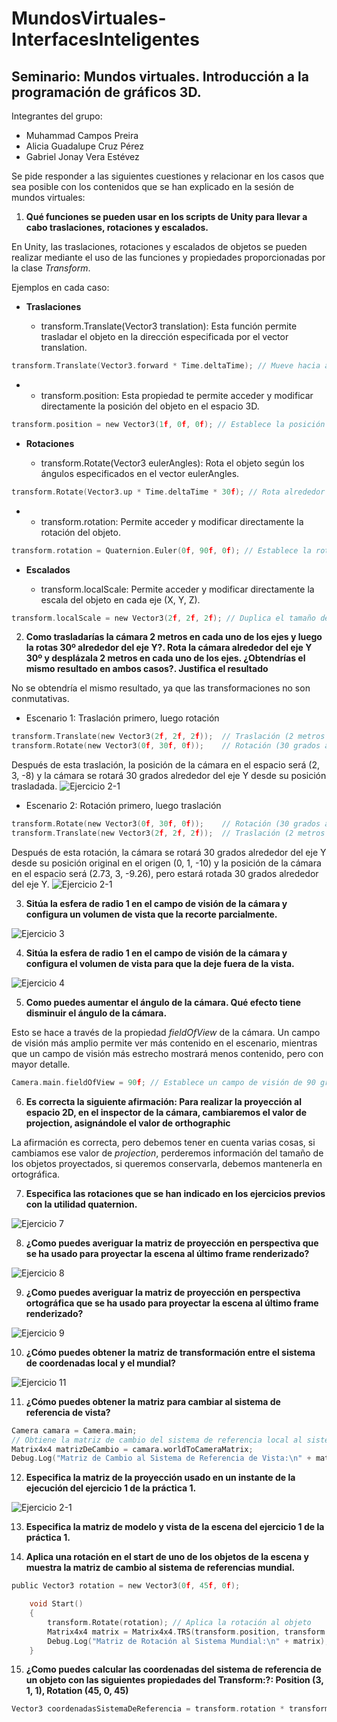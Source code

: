  # MundosVirtuales-InterfacesInteligentes
## Seminario: Mundos virtuales. Introducción a la programación de gráficos 3D.
Integrantes del grupo:
- Muhammad Campos Preira
- Alicia Guadalupe Cruz Pérez
- Gabriel Jonay Vera Estévez

Se pide responder a las siguientes cuestiones y relacionar en los casos que sea posible con los contenidos que se han explicado en la sesión de mundos virtuales:

1. **Qué funciones se pueden usar en los scripts de Unity para llevar a cabo traslaciones, rotaciones y escalados.**

En Unity, las traslaciones, rotaciones y escalados de objetos se pueden realizar mediante el uso de las funciones y propiedades proporcionadas por la clase *Transform*.

Ejemplos en cada caso:

  + **Traslaciones**

    - transform.Translate(Vector3 translation): Esta función permite trasladar el objeto en la dirección especificada por el vector translation.
```C
transform.Translate(Vector3.forward * Time.deltaTime); // Mueve hacia adelante
```
+
    - transform.position: Esta propiedad te permite acceder y modificar directamente la posición del objeto en el espacio 3D.
```C
transform.position = new Vector3(1f, 0f, 0f); // Establece la posición en (1, 0, 0)
```
  + **Rotaciones**

    - transform.Rotate(Vector3 eulerAngles): Rota el objeto según los ángulos especificados en el vector eulerAngles.
```C
transform.Rotate(Vector3.up * Time.deltaTime * 30f); // Rota alrededor del eje Y
```
+
    - transform.rotation: Permite acceder y modificar directamente la rotación del objeto.
```C
transform.rotation = Quaternion.Euler(0f, 90f, 0f); // Establece la rotación a 90 grados alrededor del eje Y
```
  + **Escalados**

    - transform.localScale: Permite acceder y modificar directamente la escala del objeto en cada eje (X, Y, Z).
```C
transform.localScale = new Vector3(2f, 2f, 2f); // Duplica el tamaño del objeto en todo
```

2. **Como trasladarías la cámara 2 metros en cada uno de los ejes y luego la rotas 30º alrededor del eje Y?. Rota la cámara alrededor del eje Y 30º y desplázala 2 metros en cada uno de los ejes. ¿Obtendrías el mismo resultado en ambos casos?. Justifica el resultado**

No se obtendría el mismo resultado, ya que las transformaciones no son conmutativas.
  + Escenario 1: Traslación primero, luego rotación
```C
transform.Translate(new Vector3(2f, 2f, 2f));  // Traslación (2 metros en cada eje)
transform.Rotate(new Vector3(0f, 30f, 0f));    // Rotación (30 grados alrededor del eje Y)
```
Después de esta traslación, la posición de la cámara en el espacio será (2, 3, -8) y la cámara se rotará 30 grados alrededor del eje Y desde su posición trasladada.
![Ejercicio 2-1](ej2-2.png)
  + Escenario 2: Rotación primero, luego traslación
```C
transform.Rotate(new Vector3(0f, 30f, 0f));    // Rotación (30 grados alrededor del eje Y)
transform.Translate(new Vector3(2f, 2f, 2f));  // Traslación (2 metros en cada eje)
```
Después de esta rotación, la cámara se rotará 30 grados alrededor del eje Y desde su posición original en el origen (0, 1, -10) y la posición de la cámara en el espacio será (2.73, 3, -9.26), pero estará rotada 30 grados alrededor del eje Y.
![Ejercicio 2-1](ej2-1.png)


3. **Sitúa la esfera de radio 1 en el campo de visión de la cámara y configura un volumen de vista que la recorte parcialmente.**

![Ejercicio 3](ej3.png)

4. **Sitúa la esfera de radio 1 en el campo de visión de la cámara y configura el volumen de vista para que la deje fuera de la vista.**

![Ejercicio 4](ej4.png)

5. **Como puedes aumentar el ángulo de la cámara. Qué efecto tiene disminuir el ángulo de la cámara.**

Esto se hace a través de la propiedad *fieldOfView* de la cámara. Un campo de visión más amplio permite ver más contenido en el escenario, mientras que un campo de visión más estrecho mostrará menos contenido, pero con mayor detalle.
```C
Camera.main.fieldOfView = 90f; // Establece un campo de visión de 90 grados
```

6. **Es correcta la siguiente afirmación: Para realizar la proyección al espacio 2D, en el inspector de la cámara, cambiaremos el valor de projection, asignándole el valor de orthographic**

La afirmación es correcta, pero debemos tener en cuenta varias cosas, si cambiamos ese valor de *projection*, perderemos información del tamaño de los objetos proyectados, si queremos conservarla, debemos mantenerla en ortográfica.

7. **Especifica las rotaciones que se han indicado en los ejercicios previos con la utilidad quaternion.**

![Ejercicio 7](ej7.png)

8. **¿Como puedes averiguar la matriz de proyección en perspectiva que se ha usado para proyectar la escena al último frame renderizado?**

![Ejercicio 8](ej8.png)

9. **¿Como puedes averiguar la matriz de proyección en perspectiva ortográfica que se ha usado para proyectar la escena al último frame renderizado?**

![Ejercicio 9](ej9.png)

10. **¿Cómo puedes obtener la matriz de transformación entre el sistema de coordenadas local y el mundial?**

![Ejercicio 11](ej10.png)

11. **¿Cómo puedes obtener la matriz para cambiar al sistema de referencia de vista?**
```C
Camera camara = Camera.main;  
// Obtiene la matriz de cambio del sistema de referencia local al sistema de referencia de vista
Matrix4x4 matrizDeCambio = camara.worldToCameraMatrix;
Debug.Log("Matriz de Cambio al Sistema de Referencia de Vista:\n" + matrizDeCambio);
````
12. **Especifica la matriz de la proyección usado en un instante de la ejecución del ejercicio 1 de la práctica 1.**

![Ejercicio 2-1](ej12.png)

13. **Especifica la matriz de modelo y vista de la escena del ejercicio 1 de la práctica 1.**


14. **Aplica una rotación en el start de uno de los objetos de la escena y muestra la matriz de cambio al sistema de referencias mundial.**

```C
public Vector3 rotation = new Vector3(0f, 45f, 0f);

    void Start()
    {
        transform.Rotate(rotation); // Aplica la rotación al objeto
        Matrix4x4 matrix = Matrix4x4.TRS(transform.position, transform.rotation, transform.localScale);
        Debug.Log("Matriz de Rotación al Sistema Mundial:\n" + matrix);
    }
```

15. **¿Como puedes calcular las coordenadas del sistema de referencia de un objeto con las siguientes propiedades del Transform:?: 
Position (3, 1, 1), Rotation (45, 0, 45)**
```C
Vector3 coordenadasSistemaDeReferencia = transform.rotation * transform.position;
```
